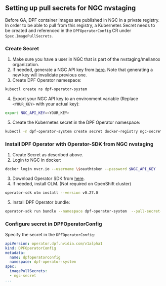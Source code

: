 ## Setting up pull secrets for NGC nvstaging

Before GA, DPF container images are published in NGC in a private registry.
In order to be able to pull from this registry, a Kubernetes Secret needs to be created
and referenced in the `DPFOperatorConfig` CR under `Spec.ImagePullSecrets`.

### Create Secret
1. Make sure you have a user in NGC that is part of the nvstaging/mellanox organization.
2. If needed, generate a NGC API key from [here](https://org.ngc.nvidia.com/setup/api-key). Note that generating a new key will invalidate previous one.
3. Create DPF Operator namespace:
```bash
kubectl create ns dpf-operator-system
```
4. Export your NGC API key to an environment variable (Replace `<YOUR_KEY>` with your actual key):
```bash
export NGC_API_KEY=<YOUR_KEY>
```
5. Create the Kubernetes secret in the DPF Operator namespace:
```bash
kubectl -n dpf-operator-system create secret docker-registry ngc-secret --docker-server=nvcr.io --docker-username="\$oauthtoken" --docker-password=$NGC_API_KEY
```

### Install DPF Operator with Operator-SDK from NGC nvstaging

1. Create Secret as described above.
2. Login to NGC in docker:
```bash
docker login nvcr.io --username \$oauthtoken --password $NGC_API_KEY
```
3. Download Operator SDK from [here](https://github.com/operator-framework/operator-sdk/releases/download).
4. If needed, install OLM. (Not required on OpenShift cluster)
```bash
operator-sdk olm install --version v0.27.0
```
5. Install DPF Operator bundle:
```bash
operator-sdk run bundle --namespace dpf-operator-system  --pull-secret-name ngc-secret nvcr.io/nvstaging/mellanox/dpf-operator-bundle:0.0.1
```

### Configure secret in DPFOperatorConfig
Specify the secret in the `DPFOperatorConfig`:

```yaml
apiVersion: operator.dpf.nvidia.com/v1alpha1
kind: DPFOperatorConfig
metadata:
  name: dpfoperatorconfig
  namespace: dpf-operator-system
spec:
  imagePullSecrets:
  - ngc-secret
...
```